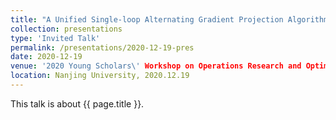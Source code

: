 ```yaml
---
title: "A Unified Single-loop Alternating Gradient Projection Algorithm for Nonconvex-Concave and Convex-Nonconcave Minimax Problems"
collection: presentations
type: 'Invited Talk'
permalink: /presentations/2020-12-19-pres
date: 2020-12-19
venue: '2020 Young Scholars\' Workshop on Operations Research and Optimization'
location: Nanjing University, 2020.12.19
---
```


This talk is about {{ page.title }}.
